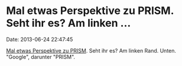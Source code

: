 Mal etwas Perspektive zu PRISM. Seht ihr es? Am linken \...
===========================================================

Date: 2013-06-24 22:47:45

[Mal etwas Perspektive zu
PRISM](http://reflets.info/wp-content/uploads/2013/06/GCCS-J-big.png).
Seht ihr es? Am linken Rand. Unten. \"Google\", darunter \"PRISM\".
